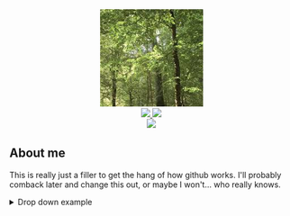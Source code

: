 <div id="header" align="center">
    <img src="Image/Light_Trees.jpg">
</div>

<div id="badges" align="center">
  <a href="https://www.linkedin.com/in/giovanni-granucci/">
    <img src="https://img.shields.io/badge/LinkedIn-blue?style=for-the-badge&logo=linkedin&logoColor=white">
  </a>
  <a href="https://happygranolabar.github.io">
    <img src="https://img.shields.io/badge/My_Website-blue?style=for-the-badge">
  </a>
</div>

<div align="center"> 
    <img src="https://komarev.com/ghpvc/?username=HappyGranolaBar">  
</div>

## About me

This is really just a filler to get the hang of how github works. I'll probably comback later and change this out, or maybe I won't... who really knows.

<details>
<summary> Drop down example </summary>

| Names | Links |
|-----:|---------------|
|     1| *insert link* |
|     2| *insert link* |
|     3| *insert link* |

</details>

<!-- This is how to use different images based on the light vs dark mode

<picture>
 <source media="(prefers-color-scheme: dark)" srcset="https://s3-eu-west-1.amazonaws.com/blog-ecotree/blog/0001/01/ad46dbb447cd0e9a6aeecd64cc2bd332b0cbcb79.jpeg">
 <source media="(prefers-color-scheme: light)" srcset="Image/Light_Trees.jpg">
 <img alt="Test" src="https://images.app.goo.gl/U7pYt6TsWac8xyow5">
</picture>
-->
